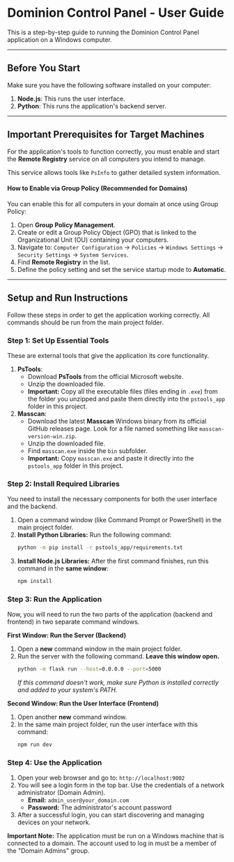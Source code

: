 # Dominion Control Panel - User Guide

This is a step-by-step guide to running the Dominion Control Panel application on a Windows computer.

---

## Before You Start

Make sure you have the following software installed on your computer:
1.  **Node.js**: This runs the user interface.
2.  **Python**: This runs the application's backend server.

---

## Important Prerequisites for Target Machines

For the application's tools to function correctly, you must enable and start the **Remote Registry** service on all computers you intend to manage.

This service allows tools like `PsInfo` to gather detailed system information.

#### How to Enable via Group Policy (Recommended for Domains)

You can enable this for all computers in your domain at once using Group Policy:
1.  Open **Group Policy Management**.
2.  Create or edit a Group Policy Object (GPO) that is linked to the Organizational Unit (OU) containing your computers.
3.  Navigate to: `Computer Configuration` -> `Policies` -> `Windows Settings` -> `Security Settings` -> `System Services`.
4.  Find **Remote Registry** in the list.
5.  Define the policy setting and set the service startup mode to **Automatic**.

---

## Setup and Run Instructions

Follow these steps in order to get the application working correctly. All commands should be run from the main project folder.

### Step 1: Set Up Essential Tools

These are external tools that give the application its core functionality.

1.  **PsTools**:
    *   Download **PsTools** from the official Microsoft website.
    *   Unzip the downloaded file.
    *   **Important:** Copy all the executable files (files ending in `.exe`) from the folder you unzipped and paste them directly into the `pstools_app` folder in this project.
2.  **Masscan**:
    *   Download the latest **Masscan** Windows binary from its official GitHub releases page. Look for a file named something like `masscan-version-win.zip`.
    *   Unzip the downloaded file.
    *   Find `masscan.exe` inside the `bin` subfolder.
    *   **Important:** Copy `masscan.exe` and paste it directly into the `pstools_app` folder in this project.

### Step 2: Install Required Libraries

You need to install the necessary components for both the user interface and the backend.

1.  Open a command window (like Command Prompt or PowerShell) in the main project folder.
2.  **Install Python Libraries:** Run the following command:
    ```bash
    python -m pip install -r pstools_app/requirements.txt
    ```
3.  **Install Node.js Libraries:** After the first command finishes, run this command in the **same window**:
    ```bash
    npm install
    ```

### Step 3: Run the Application

Now, you will need to run the two parts of the application (backend and frontend) in two separate command windows.

**First Window: Run the Server (Backend)**

1.  Open a **new** command window in the main project folder.
2.  Run the server with the following command. **Leave this window open.**
    ```bash
    python -m flask run --host=0.0.0.0 --port=5000
    ```
    *If this command doesn't work, make sure Python is installed correctly and added to your system's PATH.*

**Second Window: Run the User Interface (Frontend)**

1.  Open another **new** command window.
2.  In the same main project folder, run the user interface with this command:
    ```bash
    npm run dev
    ```

### Step 4: Use the Application

1.  Open your web browser and go to: `http://localhost:9002`
2.  You will see a login form in the top bar. Use the credentials of a network administrator (Domain Admin).
    *   **Email:** `admin_user@your_domain.com`
    *   **Password:** The administrator's account password
3.  After a successful login, you can start discovering and managing devices on your network.

**Important Note:** The application must be run on a Windows machine that is connected to a domain. The account used to log in must be a member of the "Domain Admins" group.
